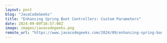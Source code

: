 ```yaml
---
layout: post
blog: "JavaCodeGeeks"
title: "Enhancing Spring Boot Controllers: Custom Parameters"
date: 2024-09-09T16:57:00Z
image: images/javacodegeeks.png
remote_url: "https://www.javacodegeeks.com/2024/09/enhancing-spring-boot-controllers-custom-parameters.html"
---
```

